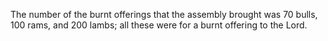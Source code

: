 The number of the burnt offerings that the assembly brought was 70 bulls, 100 rams, and 200 lambs; all these were for a burnt offering to the Lord.
